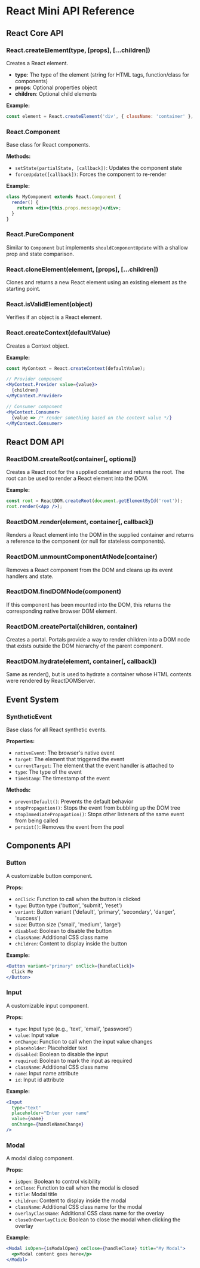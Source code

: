 # React Mini API Reference

## React Core API

### React.createElement(type, [props], [...children])

Creates a React element.

- **type**: The type of the element (string for HTML tags, function/class for components)
- **props**: Optional properties object
- **children**: Optional child elements

**Example:**
```jsx
const element = React.createElement('div', { className: 'container' }, 'Hello World');
```

### React.Component

Base class for React components.

**Methods:**
- `setState(partialState, [callback])`: Updates the component state
- `forceUpdate([callback])`: Forces the component to re-render

**Example:**
```jsx
class MyComponent extends React.Component {
  render() {
    return <div>{this.props.message}</div>;
  }
}
```

### React.PureComponent

Similar to `Component` but implements `shouldComponentUpdate` with a shallow prop and state comparison.

### React.cloneElement(element, [props], [...children])

Clones and returns a new React element using an existing element as the starting point.

### React.isValidElement(object)

Verifies if an object is a React element.

### React.createContext(defaultValue)

Creates a Context object.

**Example:**
```jsx
const MyContext = React.createContext(defaultValue);

// Provider component
<MyContext.Provider value={value}>
  {children}
</MyContext.Provider>

// Consumer component
<MyContext.Consumer>
  {value => /* render something based on the context value */}
</MyContext.Consumer>
```

## React DOM API

### ReactDOM.createRoot(container[, options])

Creates a React root for the supplied container and returns the root. The root can be used to render a React element into the DOM.

**Example:**
```jsx
const root = ReactDOM.createRoot(document.getElementById('root'));
root.render(<App />);
```

### ReactDOM.render(element, container[, callback])

Renders a React element into the DOM in the supplied container and returns a reference to the component (or null for stateless components).

### ReactDOM.unmountComponentAtNode(container)

Removes a React component from the DOM and cleans up its event handlers and state.

### ReactDOM.findDOMNode(component)

If this component has been mounted into the DOM, this returns the corresponding native browser DOM element.

### ReactDOM.createPortal(children, container)

Creates a portal. Portals provide a way to render children into a DOM node that exists outside the DOM hierarchy of the parent component.

### ReactDOM.hydrate(element, container[, callback])

Same as render(), but is used to hydrate a container whose HTML contents were rendered by ReactDOMServer.

## Event System

### SyntheticEvent

Base class for all React synthetic events.

**Properties:**
- `nativeEvent`: The browser's native event
- `target`: The element that triggered the event
- `currentTarget`: The element that the event handler is attached to
- `type`: The type of the event
- `timeStamp`: The timestamp of the event

**Methods:**
- `preventDefault()`: Prevents the default behavior
- `stopPropagation()`: Stops the event from bubbling up the DOM tree
- `stopImmediatePropagation()`: Stops other listeners of the same event from being called
- `persist()`: Removes the event from the pool

## Components API

### Button

A customizable button component.

**Props:**
- `onClick`: Function to call when the button is clicked
- `type`: Button type ('button', 'submit', 'reset')
- `variant`: Button variant ('default', 'primary', 'secondary', 'danger', 'success')
- `size`: Button size ('small', 'medium', 'large')
- `disabled`: Boolean to disable the button
- `className`: Additional CSS class name
- `children`: Content to display inside the button

**Example:**
```jsx
<Button variant="primary" onClick={handleClick}>
  Click Me
</Button>
```

### Input

A customizable input component.

**Props:**
- `type`: Input type (e.g., 'text', 'email', 'password')
- `value`: Input value
- `onChange`: Function to call when the input value changes
- `placeholder`: Placeholder text
- `disabled`: Boolean to disable the input
- `required`: Boolean to mark the input as required
- `className`: Additional CSS class name
- `name`: Input name attribute
- `id`: Input id attribute

**Example:**
```jsx
<Input
  type="text"
  placeholder="Enter your name"
  value={name}
  onChange={handleNameChange}
/>
```

### Modal

A modal dialog component.

**Props:**
- `isOpen`: Boolean to control visibility
- `onClose`: Function to call when the modal is closed
- `title`: Modal title
- `children`: Content to display inside the modal
- `className`: Additional CSS class name for the modal
- `overlayClassName`: Additional CSS class name for the overlay
- `closeOnOverlayClick`: Boolean to close the modal when clicking the overlay

**Example:**
```jsx
<Modal isOpen={isModalOpen} onClose={handleClose} title="My Modal">
  <p>Modal content goes here</p>
</Modal>
```
